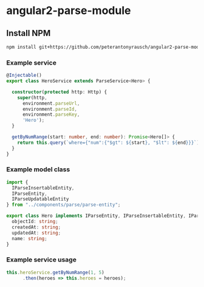 # angular2-parse-module

## Install NPM

```sh
npm install git+https://github.com/peterantonyrausch/angular2-parse-module --save
```

### Example service

```ts
@Injectable()
export class HeroService extends ParseService<Hero> {

  constructor(protected http: Http) {
    super(http,
      environment.parseUrl,
      environment.parseId,
      environment.parseKey,
      'Hero');
  }

  getByNumRange(start: number, end: number): Promise<Hero[]> {
    return this.query(`where={"num":{"$gt": ${start}, "$lt": ${end}}}`);
  }
}
```

### Example model class

```ts
import {
  IParseInsertableEntity,
  IParseEntity,
  IParseUpdatableEntity
} from "../components/parse/parse-entity";

export class Hero implements IParseEntity, IParseInsertableEntity, IParseUpdatableEntity {
  objectId: string;
  createdAt: string;
  updatedAt: string;
  name: string;
}
```

### Example service usage

```ts
this.heroService.getByNumRange(1, 5)
      .then(heroes => this.heroes = heroes);
```